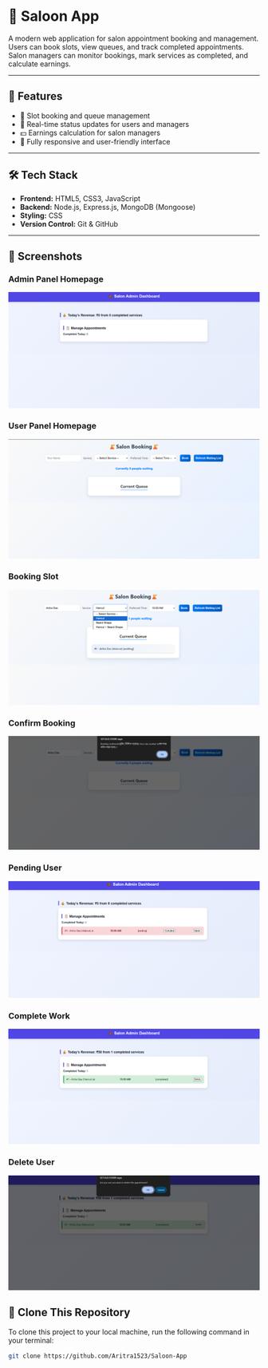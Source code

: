 # 💈 Saloon App

A modern web application for salon appointment booking and management.  
Users can book slots, view queues, and track completed appointments.  
Salon managers can monitor bookings, mark services as completed, and calculate earnings.

---

## 🚀 Features
 
- 💇 Slot booking and queue management  
- 📅 Real-time status updates for users and managers  
- 💵 Earnings calculation for salon managers  
- 📱 Fully responsive and user-friendly interface  

---

## 🛠️ Tech Stack

- **Frontend:** HTML5, CSS3, JavaScript  
- **Backend:** Node.js, Express.js, MongoDB (Mongoose)  
- **Styling:** CSS  
- **Version Control:** Git & GitHub  

---

## 📸 Screenshots
### Admin Panel Homepage  
![Admin Homepage](https://github.com/Aritra1523/Saloon-App/blob/master/Admin%20Pannel%20Home%20Page.png)
### User Panel Homepage  
![User Homepage](https://github.com/Aritra1523/Saloon-App/blob/master/User%20Homepage.png)
### Booking Slot  
![Booking Slot ](https://github.com/Aritra1523/Saloon-App/blob/master/Booking%20slot.png)
### Confirm Booking  
![Confirm Booking](https://github.com/Aritra1523/Saloon-App/blob/master/Confirm%20Booking.png)
### Pending User 
![Pending User](https://github.com/Aritra1523/Saloon-App/blob/master/Pending%20User.png)
### Complete Work
![Complete Work](https://github.com/Aritra1523/Saloon-App/blob/master/Completed%20Work.png)
### Delete User  
![Delete User](https://github.com/Aritra1523/Saloon-App/blob/master/Delete%20user.png)

## 🔹 Clone This Repository

To clone this project to your local machine, run the following command in your terminal:

```bash
git clone https://github.com/Aritra1523/Saloon-App
